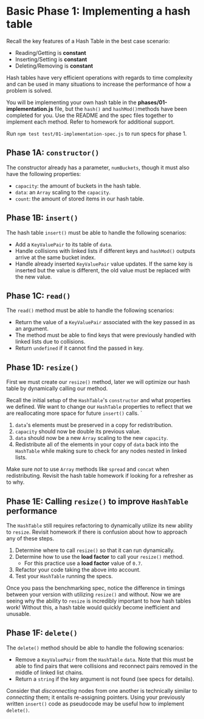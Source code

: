 # Basic Phase 1: Implementing a hash table

Recall the key features of a Hash Table in the best case scenario:

* Reading/Getting is **constant**
* Inserting/Setting is **constant**
* Deleting/Removing is **constant**

Hash tables have very efficient operations with regards to time complexity and
can be used in many situations to increase the performance of how a problem is
solved.

You will be implementing your own hash table in the
__phases/01-implementation.js__ file, but the `hash()` and `hashMod()`methods
have been completed for you. Use the README and the spec files together
to implement each method. Refer to homework for additional support.

Run `npm test test/01-implementation-spec.js` to run specs for phase 1.

## Phase 1A: `constructor()`

The constructor already has a parameter, `numBuckets`, though it must also
have the following properties:

- `capacity`: the amount of buckets in the hash table.
- `data`: an `Array` scaling to the `capacity`.
- `count`: the amount of stored items in our hash table.

## Phase 1B: `insert()`

The hash table `insert()` must be able to handle the following scenarios:

- Add a `KeyValuePair` to its table of `data`.
- Handle collisions with linked lists if different keys and `hashMod()`
outputs arrive at the same bucket index.
- Handle already inserted `KeyValuePair` value updates. If the same key is
inserted but the value is different, the old value must be replaced with the
new value.

## Phase 1C: `read()`

The `read()` method must be able to handle the following scenarios:

- Return the value of a `KeyValuePair` associated with the key passed in as an
argument.
- The method must be able to find keys that were previously handled with linked
lists due to collisions.
- Return `undefined` if it cannot find the passed in key.

## Phase 1D: `resize()`

First we must create our `resize()` method, later we will optimize our hash
table by dynamically calling our method.

Recall the initial setup of the `HashTable`'s `constructor` and what properties
we defined. We want to change our `HashTable` properties to reflect that we are
reallocating more space for future `insert()` calls. `

1. `data`'s elements must be preserved in a copy for redistribution.
2. `capacity` should now be double its previous value.
3. `data` should now be a new `Array` scaling to the new `capacity`.
4. Redistribute all of the elements in your copy of `data` back into the
`HashTable` while making sure to check for any nodes nested in linked lists.

Make sure _not_ to use `Array` methods like `spread` and `concat` when
redistributing. Revisit the hash table homework if looking for a refresher as
to why.

## Phase 1E: Calling `resize()` to improve `HashTable` performance

The `HashTable` still requires refactoring to dynamically utilize its new
ability to `resize`. Revisit homework if there is confusion about how to
approach any of these steps.

1. Determine where to call `resize()` so that it can run dynamically.
2. Determine how to use the **load factor** to call your `resize()` method.
    - For this practice use a **load factor** value of `0.7`.
3. Refactor your code taking the above into account.
4. Test your `HashTable` running the specs.

Once you pass the benchmarking spec, notice the difference in timings between
your version with utilizing `resize()` and without. Now we are seeing why the
ability to `resize` is incredibly important to how hash tables work! Without
this, a hash table would quickly become inefficient and unusable.

## Phase 1F: `delete()`

The `delete()` method should be able to handle the following scenarios:

-   Remove a `KeyValuePair` from the `HashTable` `data`. Note that this must be
able to find pairs that were collisions and reconnect pairs removed in the
middle of linked list chains.
-   Return a `string` if the key argument is not found (see specs for details).

Consider that _disconnecting_ nodes from one another is technically similar to
_connecting_ them; it entails re-assigning pointers. Using your previously
written `insert()` code as pseudocode may be useful how to implement `delete()`.